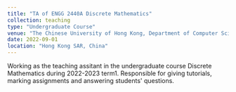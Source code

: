 ```yaml
---
title: "TA of ENGG 2440A Discrete Mathematics"
collection: teaching
type: "Undergraduate Course"
venue: "The Chinese University of Hong Kong, Department of Computer Science and Engineering"
date: 2022-09-01
location: "Hong Kong SAR, China"
---
```

Working as the teaching assitant in the undergraduate course Discrete Mathematics during 2022-2023 term1. Responsible for giving tutorials, marking assignments and answering students' questions.
